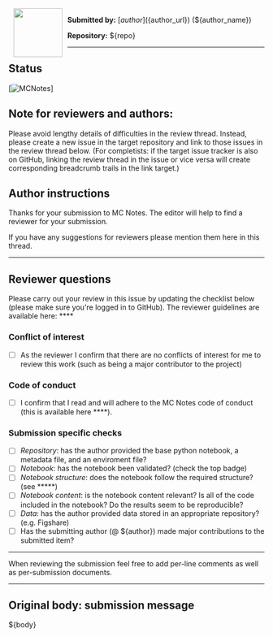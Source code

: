 <a href="${author_url}">
  <img src="${author_avatar}" align="left" width="96" height="96" hspace="10"></img>
</a>

**Submitted by:** [${author}](${author_url}) (${author_name})

**Repository:** ${repo}

---

## Status

[![MCNotes](<svg>)]


## Note for reviewers and authors:
Please avoid lengthy details of difficulties in the review thread. Instead, please create a new issue in the target repository and link to those issues in the review thread below.
 (For completists: if the target issue tracker is also on GitHub, linking the review thread in the issue or vice versa will create corresponding breadcrumb trails in the link target.)


## Author instructions
Thanks for your submission to MC Notes. The editor will help to find a reviewer for your submission.

If you have any suggestions for reviewers please mention them here in this thread.

-------

## Reviewer questions
Please carry out your review in this issue by updating the checklist below (please make sure you're logged in to GitHub). The reviewer guidelines are available here: ****


### Conflict of interest

 - [ ] As the reviewer I confirm that there are no conflicts of interest for me to review this work (such as being a major contributor to the project)

### Code of conduct

- [ ] I confirm that I read and will adhere to the MC Notes code of conduct (this is available here ****).

### Submission specific checks

- [ ] *Repository*: has the author provided the base python notebook, a metadata file, and an enviroment file?
- [ ] *Notebook*: has the notebook been validated? (check the top badge)
- [ ] *Notebook structure*: does the notebook follow the required structure? (see *****)
- [ ] *Notebook content*: is the notebook content relevant? Is all of the code included in the notebook? Do the results seem to be reproducible?
- [ ] *Data*: has the author provided data stored in an appropriate repository? (e.g. Figshare)
- [ ] Has the submitting author (@ ${author}) made major contributions to the submitted item?

---
When reviewing the submission feel free to add per-line comments as well as per-submission documents.

---
## Original body: submission message

${body}
